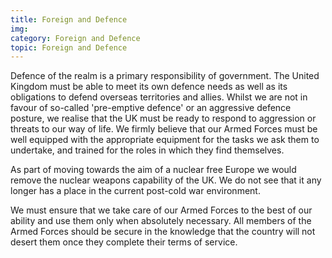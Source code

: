 ```yaml
---
title: Foreign and Defence
img:
category: Foreign and Defence
topic: Foreign and Defence
---
```


Defence of the realm is a primary responsibility of government. The United Kingdom must be able to meet its own defence needs as well as its obligations to defend overseas territories and allies. Whilst we are not in favour of so-called 'pre-emptive defence' or an aggressive defence posture, we realise that the UK must be ready to respond to aggression or threats to our way of life. We firmly believe that our Armed Forces must be well equipped with the appropriate equipment for the tasks we ask them to undertake, and trained for the roles in which they find themselves.

As part of moving towards the aim of a nuclear free Europe we would remove the nuclear weapons capability of the UK. We do not see that it any longer has a place in the current post-cold war environment. 

We must ensure that we take care of our Armed Forces to the best of our ability and use them only when absolutely necessary. All members of the Armed Forces should be secure in the knowledge that the country will not desert them once they complete their terms of service.